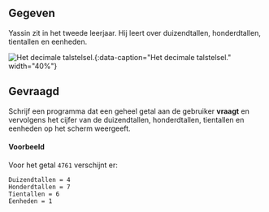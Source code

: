 ## Gegeven
Yassin zit in het tweede leerjaar. Hij leert over duizendtallen, honderdtallen, tientallen en eenheden. 

![Het decimale talstelsel.](media/dan-burton.jpg "Foto door Dan Burton op Unsplash."){:data-caption="Het decimale talstelsel." width="40%"}

## Gevraagd
Schrijf een programma dat een geheel getal aan de gebruiker **vraagt** en vervolgens het cijfer van de duizendtallen, honderdtallen, tientallen en eenheden op het scherm weergeeft.

#### Voorbeeld

Voor het getal `4761` verschijnt er:

```
Duizendtallen = 4
Honderdtallen = 7
Tientallen = 6
Eenheden = 1
```
